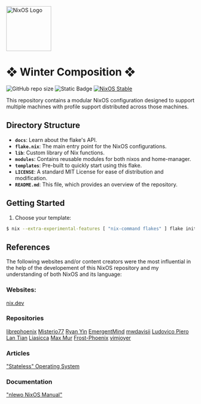 <div>
  <img alt="NixOS Logo" src="https://github.com/NixOS/nixos-artwork/blob/master/logo/nix-snowflake-colours.svg" width="120px"/>
  <h1>❖ Winter Composition ❖</h1>
  <img src="https://img.shields.io/github/languages/code-size/TahlonBrahic/fuyu-no-kosei?style=for-the-badge&logoSize=auto&label=REPO%20SIZE&color=%23a5e8e9" alt="GitHub repo size"/>
  <img alt="Static Badge" src="https://img.shields.io/badge/%E5%86%AC%E3%81%AE%E6%A7%8B%E6%88%90-a5e8e9">
  <a href="https://nixos.org" target="_blank">
    <img src="https://img.shields.io/badge/NixOS-stable-blue.svg?style=for-the-badge&labelColor=1B2330&logo=NixOS&logoColor=white&color=ef65ea" alt="NixOS Stable"/>
  </a>
</div>

This repository contains a modular NixOS configuration designed to support multiple machines with profile support distributed across those machines.

## Directory Structure

- **`docs`**: Learn about the flake's API.
- **`flake.nix`**: The main entry point for the NixOS configurations.
- **`lib`**: Custom library of Nix functions.
- **`modules`**: Contains reusable modules for both nixos and home-manager.
- **`templates`**: Pre-built to quickly start using this flake.
- **`LICENSE`**: A standard MIT License for ease of distribution and modification.
- **`README.md`**: This file, which provides an overview of the repository.

## Getting Started

1. Choose your template:

```bash
$ nix --extra-experimental-features [ "nix-command flakes" ] flake init -t github:TahlonBrahic/multiple-systems
```

## References

The following websites and/or content creators were the most influential in the help of the developement of this NixOS repository and my understanding of both NixOS and its language:

### Websites:

[nix.dev](https://nix.dev/tutorials/nix-language)

### Repositories

[librephoenix](https://github.com/librephoenix/nixos-config)
[Misterio77](https://github.com/Misterio77/nix-config)
[Ryan Yin](https://github.com/ryan4yin/nix-config)
[EmergentMind](https://github.com/EmergentMind/nix-config)
[mwdavisii](https://github.com/mwdavisii/nyx/tree/main)
[Ludovico Piero](https://github.com/LudovicoPiero/dotfiles)
[Lan Tian](https://github.com/xddxdd/nixos-config)
[Liasicca](https://codeberg.org/Liassica/nixos-config)
[Max Mur](https://github.com/TheMaxMur/NixOS-Configuration)
[Frost-Phoenix](https://github.com/Frost-Phoenix/nixos-config)
[vimjoyer](https://github.com/vimjoyer/nixconf)

### Articles

["Stateless" Operating System](https://lantian.pub/en/article/modify-computer/nixos-impermanence.lantian/)

### Documentation

["nlewo NixOS Manual"](https://nlewo.github.io/nixos-manual-sphinx/index.html)
